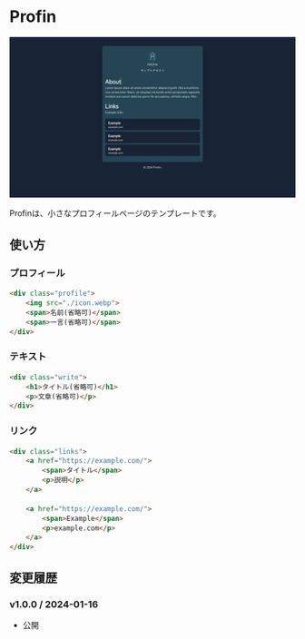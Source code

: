 # Profin
![](./sample.png)

Profinは、小さなプロフィールページのテンプレートです。

## 使い方

### プロフィール
```html
<div class="profile">
    <img src="./icon.webp">
    <span>名前(省略可)</span>
    <span>一言(省略可)</span>
</div>
```

### テキスト
```html
<div class="write">
    <h1>タイトル(省略可)</h1>
    <p>文章(省略可)</p>
</div>
```

### リンク
```html
<div class="links">
    <a href="https://example.com/">
        <span>タイトル</span>
        <p>説明</p>
    </a>

    <a href="https://example.com/">
        <span>Example</span>
        <p>example.com</p>
    </a>
</div>
```

## 変更履歴

### v1.0.0 / 2024-01-16
- 公開
